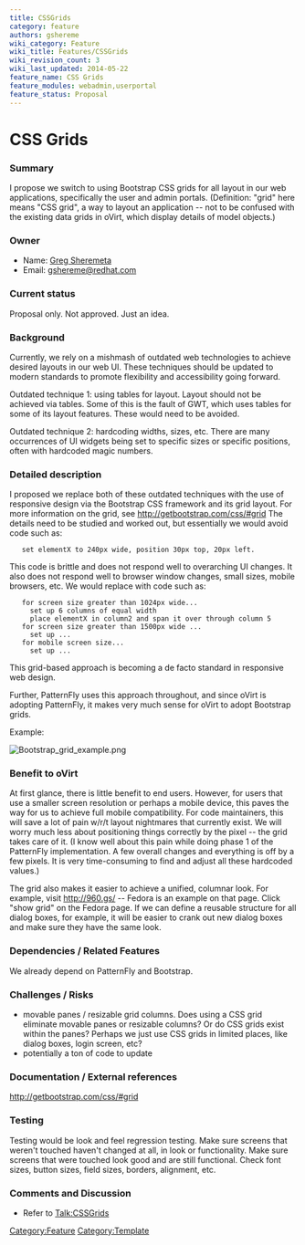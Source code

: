 ```yaml
---
title: CSSGrids
category: feature
authors: gshereme
wiki_category: Feature
wiki_title: Features/CSSGrids
wiki_revision_count: 3
wiki_last_updated: 2014-05-22
feature_name: CSS Grids
feature_modules: webadmin,userportal
feature_status: Proposal
---
```


# CSS Grids

### Summary

I propose we switch to using Bootstrap CSS grids for all layout in our web applications, specifically the user and admin portals. (Definition: "grid" here means "CSS grid", a way to layout an application -- not to be confused with the existing data grids in oVirt, which display details of model objects.)

### Owner

*   Name: [ Greg Sheremeta](User:Gshereme)
*   Email: gshereme@redhat.com

### Current status

Proposal only. Not approved. Just an idea.

### Background

Currently, we rely on a mishmash of outdated web technologies to achieve desired layouts in our web UI. These techniques should be updated to modern standards to promote flexibility and accessibility going forward.

Outdated technique 1: using tables for layout. Layout should not be achieved via tables. Some of this is the fault of GWT, which uses tables for some of its layout features. These would need to be avoided.

Outdated technique 2: hardcoding widths, sizes, etc. There are many occurrences of UI widgets being set to specific sizes or specific positions, often with hardcoded magic numbers.

### Detailed description

I proposed we replace both of these outdated techniques with the use of responsive design via the Bootstrap CSS framework and its grid layout. For more information on the grid, see <http://getbootstrap.com/css/#grid> The details need to be studied and worked out, but essentially we would avoid code such as:

       set elementX to 240px wide, position 30px top, 20px left.

This code is brittle and does not respond well to overarching UI changes. It also does not respond well to browser window changes, small sizes, mobile browsers, etc. We would replace with code such as:

       for screen size greater than 1024px wide...
         set up 6 columns of equal width
         place elementX in column2 and span it over through column 5
       for screen size greater than 1500px wide ...
         set up ...
       for mobile screen size...
         set up ...

This grid-based approach is becoming a de facto standard in responsive web design.

Further, PatternFly uses this approach throughout, and since oVirt is adopting PatternFly, it makes very much sense for oVirt to adopt Bootstrap grids.

Example:

![](Bootstrap_grid_example.png "Bootstrap_grid_example.png")

### Benefit to oVirt

At first glance, there is little benefit to end users. However, for users that use a smaller screen resolution or perhaps a mobile device, this paves the way for us to achieve full mobile compatibility. For code maintainers, this will save a lot of pain w/r/t layout nightmares that currently exist. We will worry much less about positioning things correctly by the pixel -- the grid takes care of it. (I know well about this pain while doing phase 1 of the PatternFly implementation. A few overall changes and everything is off by a few pixels. It is very time-consuming to find and adjust all these hardcoded values.)

The grid also makes it easier to achieve a unified, columnar look. For example, visit <http://960.gs/> -- Fedora is an example on that page. Click "show grid" on the Fedora page. If we can define a reusable structure for all dialog boxes, for example, it will be easier to crank out new dialog boxes and make sure they have the same look.

### Dependencies / Related Features

We already depend on PatternFly and Bootstrap.

### Challenges / Risks

*   movable panes / resizable grid columns. Does using a CSS grid eliminate movable panes or resizable columns? Or do CSS grids exist within the panes? Perhaps we just use CSS grids in limited places, like dialog boxes, login screen, etc?
*   potentially a ton of code to update

### Documentation / External references

<http://getbootstrap.com/css/#grid>

### Testing

Testing would be look and feel regression testing. Make sure screens that weren't touched haven't changed at all, in look or functionality. Make sure screens that were touched look good and are still functional. Check font sizes, button sizes, field sizes, borders, alignment, etc.

### Comments and Discussion

*   Refer to <Talk:CSSGrids>

<Category:Feature> <Category:Template>

